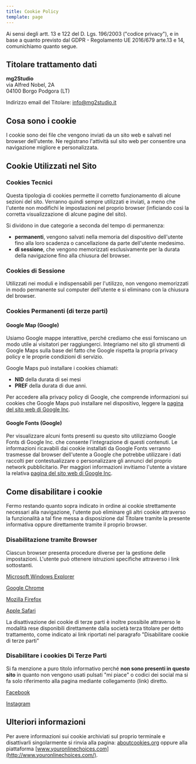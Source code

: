 ```yaml
---
title: Cookie Policy
template: page
---
```


Ai sensi degli artt. 13 e 122 del D. Lgs. 196/2003 ("codice privacy"), e in base a quanto previsto dal GDPR - Regolamento UE 2016/679 arte.13 e 14, comunichiamo quanto segue.

## Titolare trattamento dati

**mg2Studio**<br>
via Alfred Nobel, 2A<br>
04100 Borgo Podgora (LT)

Indirizzo email del Titolare: info@mg2studio.it

## Cosa sono i cookie

I cookie sono dei file che vengono inviati da un sito web e salvati nel browser dell'utente. Ne registrano l'attività sul sito web per consentire una navigazione migliore e personalizzata.

## Cookie Utilizzati nel Sito

### Cookies Tecnici

Questa tipologia di cookies permette il corretto funzionamento di alcune sezioni del sito. Verranno quindi sempre utilizzati e inviati, a meno che l'utente non modifichi le impostazioni nel proprio browser (inficiando così la corretta visualizzazione di alcune pagine del sito).

Si dividono in due categorie a seconda del tempo di permanenza:

- **permanenti**, vengono salvati nella memoria del dispositivo dell'utente fino alla loro scadenza o cancellazione da parte dell'utente medesimo.
- **di sessione**, che vengono memorizzati esclusivamente per la durata della navigazione fino alla chiusura del browser.

### Cookies di Sessione

Utilizzati nei moduli e indispensabili per l'utilizzo, non vengono memorizzati in modo permanente sul computer dell'utente e si eliminano con la chiusura del browser.

### Cookies Permanenti (di terze parti)

#### Google Map (Google)

Usiamo Google mappe interattive, perché crediamo che essi forniscano un modo utile ai visitatori per raggiungerci. Integriamo nel sito gli strumenti di Google Maps sulla base del fatto che Google rispetta la propria privacy policy e le proprie condizioni di servizio.

Google Maps può installare i cookies chiamati:

- **NID** della durata di sei mesi
- **PREF** della durata di due anni.

Per accedere alla privacy policy di Google, che comprende informazioni sui cookies che Google Maps può installare nel dispositivo, leggere la [pagina del sito web di Google Inc](https://www.google.co.uk/intl/it/policies/).

#### Google Fonts (Google)

Per visualizzare alcuni fonts presenti su questo sito utilizziamo Google Fonts di Google Inc. che consente l'integrazione di questi contenuti. Le informazioni ricavabili dai cookie installati da Google Fonts verranno trasmesse dal browser dell'utente a Google che potrebbe utilizzare i dati raccolti per contestualizzare o personalizzare gli annunci del proprio network pubblicitario.
Per maggiori informazioni invitiamo l'utente a vistare la relativa [pagina del sito web di Google Inc](https://www.google.it/intl/it/policies/).

## Come disabilitare i cookie

Fermo restando quanto sopra indicato in ordine ai cookie strettamente necessari alla navigazione, l'utente può eliminare gli altri cookie attraverso la funzionalità a tal fine messa a disposizione dal Titolare tramite la presente informativa oppure direttamente tramite il proprio browser.

### Disabilitazione tramite Browser

Ciascun browser presenta procedure diverse per la gestione delle impostazioni. L'utente può ottenere istruzioni specifiche attraverso i link sottostanti.

[Microsoft Windows Explorer](http://windows.microsoft.com/it-it/windows7/block-enable-or-allow-cookies)

[Google Chrome](https://support.google.com/chrome/bin/answer.py?hl=it&answer=95647&p=cpn_cookies)

[Mozilla Firefox](https://support.mozilla.org/it-IT/kb/Enabling%20and%20disabling%20cookies)

[Apple Safari](https://support.apple.com/kb/PH17191?viewlocale=it_IT&locale=it_IT)

La disattivazione dei cookie di terze parti è inoltre possibile attraverso le modalità rese disponibili direttamente dalla società terza titolare per detto trattamento, come indicato ai link riportati nel paragrafo "Disabilitare cookie di terze parti"

### Disabilitare i cookies Di Terze Parti

Si fa menzione a puro titolo informativo perché **non sono presenti in questo sito** in quanto non vengono usati pulsati "mi piace" o codici dei social ma si fa solo riferimento alla pagina mediante collegamento (link) diretto.

[Facebook](https://www.facebook.com/help/cookies?ref_type=sitefooter)

[Instagram](https://help.instagram.com/1896641480634370)

## Ulteriori informazioni

Per avere informazioni sui cookie archiviati sul proprio terminale e disattivarli singolarmente si rinvia alla pagina:
[aboutcookies.org](http://aboutcookies.org/) oppure alla piattaforma [www.youronlinechoices.com](http://www.youronlinechoices.com/).
